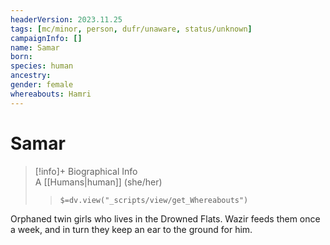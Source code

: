 ```yaml
---
headerVersion: 2023.11.25
tags: [mc/minor, person, dufr/unaware, status/unknown]
campaignInfo: []
name: Samar
born:
species: human
ancestry:
gender: female
whereabouts: Hamri
---
```

# Samar
>[!info]+ Biographical Info  
> A [[Humans|human]] (she/her)  
>> `$=dv.view("_scripts/view/get_Whereabouts")`

Orphaned twin girls who lives in the Drowned Flats. Wazir feeds them once a week, and in turn they keep an ear to the ground for him.